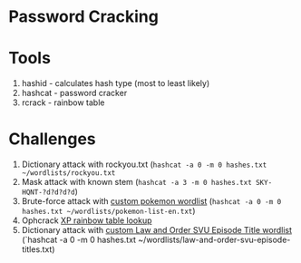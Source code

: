 # Password Cracking

# Tools
1. hashid - calculates hash type (most to least likely)
2. hashcat - password cracker
3. rcrack - rainbow table

# Challenges
1. Dictionary attack with rockyou.txt (`hashcat -a 0 -m 0 hashes.txt ~/wordlists/rockyou.txt`
2. Mask attack with known stem (`hashcat -a 3 -m 0 hashes.txt SKY-HQNT-?d?d?d?d`)
3. Brute-force attack with [custom pokemon wordlist](https://raw.githubusercontent.com/cervoise/pentest-scripts/master/password-cracking/wordlists/pokemon-list-en.txt) (`hashcat -a 0 -m 0 hashes.txt ~/wordlists/pokemon-list-en.txt`)
4. Ophcrack [XP rainbow table lookup](https://ophcrack.sourceforge.io/tables.php)
5. Dictionary attack with [custom Law and Order SVU Episode Title wordlist](https://github.com/ais047/CyberSec-Publicc/blob/master/wordlists/law-and-order-svu-episode-titles.txt) (`hashcat -a 0 -m 0 hashes.txt ~/wordlists/law-and-order-svu-episode-titles.txt)
